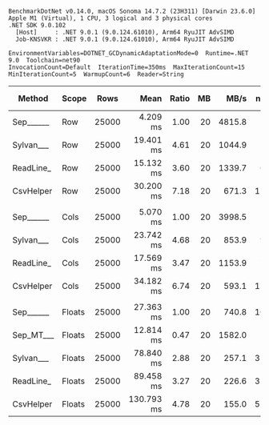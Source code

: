 ```

BenchmarkDotNet v0.14.0, macOS Sonoma 14.7.2 (23H311) [Darwin 23.6.0]
Apple M1 (Virtual), 1 CPU, 3 logical and 3 physical cores
.NET SDK 9.0.102
  [Host]     : .NET 9.0.1 (9.0.124.61010), Arm64 RyuJIT AdvSIMD
  Job-KNSVKR : .NET 9.0.1 (9.0.124.61010), Arm64 RyuJIT AdvSIMD

EnvironmentVariables=DOTNET_GCDynamicAdaptationMode=0  Runtime=.NET 9.0  Toolchain=net90  
InvocationCount=Default  IterationTime=350ms  MaxIterationCount=15  
MinIterationCount=5  WarmupCount=6  Reader=String  

```
| Method    | Scope  | Rows  | Mean       | Ratio | MB | MB/s   | ns/row | Allocated   | Alloc Ratio |
|---------- |------- |------ |-----------:|------:|---:|-------:|-------:|------------:|------------:|
| Sep______ | Row    | 25000 |   4.209 ms |  1.00 | 20 | 4815.8 |  168.4 |      1.2 KB |        1.00 |
| Sylvan___ | Row    | 25000 |  19.401 ms |  4.61 | 20 | 1044.9 |  776.0 |    10.62 KB |        8.87 |
| ReadLine_ | Row    | 25000 |  15.132 ms |  3.60 | 20 | 1339.7 |  605.3 | 73489.65 KB |   61,381.24 |
| CsvHelper | Row    | 25000 |  30.200 ms |  7.18 | 20 |  671.3 | 1208.0 |    20.21 KB |       16.88 |
|           |        |       |            |       |    |        |        |             |             |
| Sep______ | Cols   | 25000 |   5.070 ms |  1.00 | 20 | 3998.5 |  202.8 |     1.21 KB |        1.00 |
| Sylvan___ | Cols   | 25000 |  23.742 ms |  4.68 | 20 |  853.9 |  949.7 |    10.62 KB |        8.74 |
| ReadLine_ | Cols   | 25000 |  17.569 ms |  3.47 | 20 | 1153.9 |  702.7 | 73489.65 KB |   60,493.09 |
| CsvHelper | Cols   | 25000 |  34.182 ms |  6.74 | 20 |  593.1 | 1367.3 | 21340.43 KB |   17,566.40 |
|           |        |       |            |       |    |        |        |             |             |
| Sep______ | Floats | 25000 |  27.363 ms |  1.00 | 20 |  740.8 | 1094.5 |     8.08 KB |        1.00 |
| Sep_MT___ | Floats | 25000 |  12.814 ms |  0.47 | 20 | 1582.0 |  512.6 |    67.85 KB |        8.40 |
| Sylvan___ | Floats | 25000 |  78.840 ms |  2.88 | 20 |  257.1 | 3153.6 |    18.57 KB |        2.30 |
| ReadLine_ | Floats | 25000 |  89.458 ms |  3.27 | 20 |  226.6 | 3578.3 |  73493.2 KB |    9,093.41 |
| CsvHelper | Floats | 25000 | 130.793 ms |  4.78 | 20 |  155.0 | 5231.7 | 22061.99 KB |    2,729.76 |
